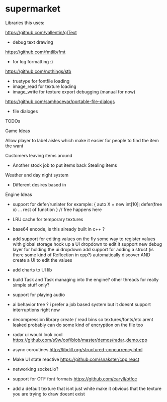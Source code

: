 # supermarket


Libraries this uses:

https://github.com/vallentin/glText
- debug text drawing

https://github.com/fmtlib/fmt
- for log formatting :) 

https://github.com/nothings/stb
- truetype for fontfile loading 
- image_read for texture loading 
- image_write for texture export debugging (manual for now) 

https://github.com/samhocevar/portable-file-dialogs
- file dialoges



TODOs

Game Ideas

Allow player to label aisles which make it easier for people to find the item
the want

Customers leaving items around
+ Another stock job to put items back
Stealing items

Weather and day night system
+ Different desires based in


Engine Ideas

- support for defer/runlater
    for example:
         {
         auto X = new int[10];
         defer(free x)
         ... rest of function
         } // free happens here

- LRU cache for temporary textures
- base64 encode, is this already built in c++ ?
- add support for editing values on the fly
     some way to register values with global storage
     hook up a UI dropdown to edit it
     support new debug layer for holding the ui dropdown
 add support for adding a struct (is there some kind of Reflection in cpp?)
    automatically discover AND create a UI to edit the values
- add charts to UI lib
- build Task and Task managing into the engine?
    other threads for really simple stuff only?
- support for playing audio
- ai behavior tree ?
    i prefer a job based system but it doesnt support interruptions right now
- decompression library
     create / read bins so textures/fonts/etc arent leaked
     probably can do some kind of encryption on the file too
- radar ui would look cool
     https://github.com/s9w/oof/blob/master/demos/radar_demo.cpp
- async coroutines
     http://libdill.org/structured-concurrency.html
- Make UI state reactive
     https://github.com/snakster/cpp.react
- networking
     socket.io?
- support for OTF font formats
     https://github.com/caryll/otfcc
- add a default texture that isnt just white
     make it obvious that the texture you are trying to draw doesnt exist





